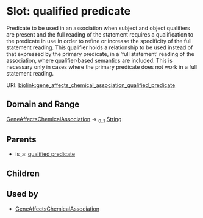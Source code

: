 
# Slot: qualified predicate


Predicate to be used in an association when subject and object qualifiers are present and the full reading of the statement requires a qualification to the predicate in use in order to refine or  increase the specificity of the full statement reading.  This qualifier holds a relationship to be used instead of that  expressed by the primary predicate, in a ‘full statement’ reading of the association, where qualifier-based  semantics are included.  This is necessary only in cases where the primary predicate does not work in a  full statement reading.

URI: [biolink:gene_affects_chemical_association_qualified_predicate](https://w3id.org/biolink/vocab/gene_affects_chemical_association_qualified_predicate)


## Domain and Range

[GeneAffectsChemicalAssociation](GeneAffectsChemicalAssociation.md) &#8594;  <sub>0..1</sub> [String](types/String.md)

## Parents

 *  is_a: [qualified predicate](qualified_predicate.md)

## Children


## Used by

 * [GeneAffectsChemicalAssociation](GeneAffectsChemicalAssociation.md)
